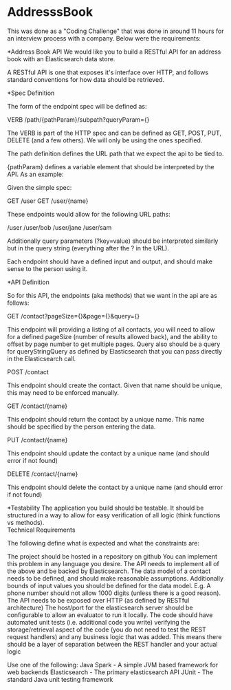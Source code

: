 # AddresssBook

This was done as a "Coding Challenge" that was done in around 11 hours for an interview process with a company.
Below were the requirements:

*Address Book API
We would like you to build a RESTful API for an address book with an Elasticsearch data store.  

A RESTful API is one that exposes it's interface over HTTP, and follows standard conventions for how data should be retrieved.

*Spec Definition

The form of the endpoint spec will be defined as:

VERB /path/{pathParam}/subpath?queryParam={}

The VERB is part of the HTTP spec and can be defined as GET, POST, PUT, DELETE (and a few others).  We will only be using the ones specified.

The path definition defines the URL path that we expect the api to be tied to.  

{pathParam} defines a variable element that should be interpreted by the API.  As an example:

Given the simple spec:

GET /user
GET /user/{name}

These endpoints would allow for the following URL paths:

/user
/user/bob
/user/jane
/user/sam

Additionally query parameters (?key=value) should be interpreted similarly but in the query string (everything after the ? in the URL).

Each endpoint should have a defined input and output, and should make sense to the person using it.



*API Definition

So for this API, the endpoints (aka methods) that we want in the api are as follows:

GET /contact?pageSize={}&page={}&query={}

This endpoint will providing a listing of all contacts, you will need to allow for a defined pageSize (number of results allowed back), and the ability to offset by page number to get multiple pages. Query also should be a query for queryStringQuery as defined by Elasticsearch that you can pass directly in the Elasticsearch call.

POST /contact

This endpoint should create the contact.  Given that name should be unique, this may need to be enforced manually.  

GET /contact/{name}

This endpoint should return the contact by a unique name. This name should be specified by the person entering the data.  

PUT /contact/{name}

This endpoint should update the contact by a unique name (and should error if not found)

DELETE /contact/{name}

This endpoint should delete the contact by a unique name (and should error if not found)

*Testability
The application you build should be testable.  It should be structured in a way to allow for easy verification of all logic (think functions vs methods).  
Technical Requirements

The following define what is expected and what the constraints are:

The project should be hosted in a repository on github
You can implement this problem in any language you desire.
The API needs to implement all of the above and be backed by Elasticsearch. 
The data model of a contact needs to be defined, and should make reasonable assumptions.  Additionally bounds of input values you should be defined for the data model.  E.g. A phone number should not allow 1000 digits (unless there is a good reason).
The API needs to be exposed over HTTP (as defined by RESTful architecture)
The host/port for the elasticsearch server should be configurable to allow an evaluator to run it locally.
The code should have automated unit tests (i.e. additional code you write) verifying the storage/retrieval aspect of the code (you do not need to test the REST request handlers) and any business logic that was added.  This means there should be a layer of separation between the REST handler and your actual logic


Use one of the following:
Java
Spark - A simple JVM based framework for web backends
Elasticsearch - The primary elasticsearch API
JUnit - The standard Java unit testing framework






